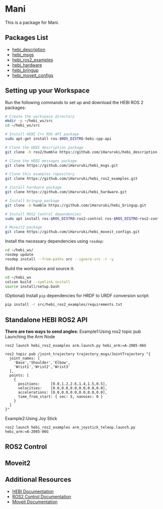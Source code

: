 # Mani
This is a package for Mani.

## Packages List
* [hebi_description](https://github.com/iHaruruki/hebi_description.git)
* [hebi_msgs](https://github.com/iHaruruki/hebi_msgs.git)
* [hebi_ros2_examples](https://github.com/iHaruruki/hebi_ros2_examples.git)
* [hebi_hardware](https://github.com/iHaruruki/hebi_hardware.git)
* [hebi_bringup](https://github.com/iHaruruki/hebi_bringup.git)
* [hebi_moveit_configs](https://github.com/iHaruruki/hebi_moveit_configs.git)

## Setting up your Workspace
Run the following commands to set up and download the HEBI ROS 2 packages:
```bash
# Create the workspace directory
mkdir -p ~/hebi_ws/src
cd ~/hebi_ws/src

# Install HEBI C++ ROS API package
sudo apt-get install ros-$ROS_DISTRO-hebi-cpp-api

# Clone the HEBI description package
git clone -b ros2/humble https://github.com/iHaruruki/hebi_description.git

# Clone the HEBI messages package
git clone https://github.com/iHaruruki/hebi_msgs.git

# Clone this examples repository
git clone https://github.com/iHaruruki/hebi_ros2_examples.git

# Install hardware package
git clone https://github.com/iHaruruki/hebi_hardware.git

# Install bringup package
git clone -b humble https://github.com/iHaruruki/hebi_bringup.git

# Install ROS2 Control dependencies
sudo apt install ros-$ROS_DISTRO-ros2-control ros-$ROS_DISTRO-ros2-controllers -y

# Moveit2 package
git clone https://github.com/iHaruruki/hebi_moveit_configs.git
```
Install the necessary dependencies using `rosdep`:
```bash
cd ~/hebi_ws/
rosdep update
rosdep install --from-paths src --ignore-src -r -y
```
Build the workspace and source it:
```bash
cd ~/hebi_ws
colcon build --symlink-install
source install/setup.bash
```
(Optional) Install `pip` dependencies for HRDF to URDF conversion script:

```bash
pip install -r src/hebi_ros2_examples/requirements.txt
```
## Standalone HEBI ROS2 API
**There are two ways to send angles:**
Example1:Using ros2 topic pub
Launching the Arm Node
```shell
ros2 launch hebi_ros2_examples arm.launch.py hebi_arm:=A-2085-06G
```
```shell
ros2 topic pub /joint_trajectory trajectory_msgs/JointTrajectory "{ 
  joint_names: [
    'Base','Shoulder','Elbow',
    'Wrist1','Wrist2','Wrist3'
  ],
  points: [
    { 
      positions:     [0.0,1.2,2.6,1.4,1.5,0.5],
      velocities:    [0.0,0.0,0.0,0.0,0.0,0.0],
      accelerations: [0.0,0.0,0.0,0.0,0.0,0.0],
      time_from_start: { sec: 5, nanosec: 0 }
    }
  ]
}"
```
Example2:Using Joy Stick
```shell
ros2 launch hebi_ros2_examples arm_joystick_teleop.launch.py hebi_arm:=A-2085-06G
```
## ROS2 Control

## Moveit2

## Additional Resources
* [HEBI Documentation](https://docs.hebi.us/)
* [ROS2 Control Documentation](https://control.ros.org/humble/index.html)
* [Moveit Documentation](https://moveit.ai/)